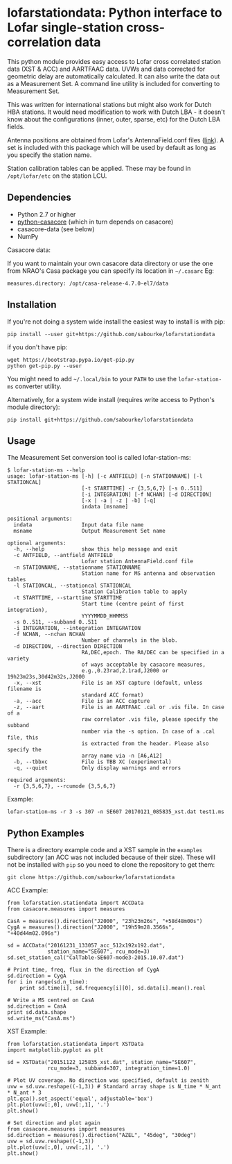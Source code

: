 lofarstationdata: Python interface to Lofar single-station cross-correlation data
=================================================================================

This python module provides easy access to Lofar cross correlated station
data (XST & ACC) and AARTFAAC data. UVWs and data corrected for geometric
delay are automatically calculated. It can also write the data out as a
Measurement Set. A command line utility is included for converting to
Measurement Set.

This was written for international stations but might also work for Dutch
HBA stations. It would need modification to work with Dutch LBA -
it doesn't know about the configurations (inner, outer, sparse, etc) for
the Dutch LBA fields.

Antenna positions are obtained from Lofar's AntennaField.conf files
([link](https://svn.astron.nl/LOFAR/trunk/MAC/Deployment/data/StaticMetaData/AntennaFields/)).
A set is included with this package which will be used by default as
long as you specify the station name.

Station calibration tables can be applied. These may be found in ```/opt/lofar/etc```
on the station LCU.

Dependencies
------------

* Python 2.7 or higher
* [python-casacore](https://github.com/casacore/python-casacore) (which in turn depends on casacore)
* casacore-data (see below)
* NumPy

Casacore data:

If you want to maintain your own casacore data directory or use the one
from NRAO's Casa package you can specify its location in ```~/.casarc```
Eg:

    measures.directory: /opt/casa-release-4.7.0-el7/data

Installation
------------

If you're not doing a system wide install the easiest way to install
is with pip:

    pip install --user git+https://github.com/sabourke/lofarstationdata

if you don't have pip:

    wget https://bootstrap.pypa.io/get-pip.py
    python get-pip.py --user

You might need to add ```~/.local/bin``` to your ```PATH``` to use the ```lofar-station-ms```
converter utility.

Alternatively, for a system wide install (requires write access to Python's module directory):

    pip install git+https://github.com/sabourke/lofarstationdata

Usage
-----

The Measurement Set conversion tool is called lofar-station-ms:

    $ lofar-station-ms --help
    usage: lofar-station-ms [-h] [-c ANTFIELD] [-n STATIONNAME] [-l STATIONCAL]
                            [-t STARTTIME] -r {3,5,6,7} [-s 0..511]
                            [-i INTEGRATION] [-f NCHAN] [-d DIRECTION]
                            [-x | -a | -z | -b] [-q]
                            indata [msname]
    
    positional arguments:
      indata                Input data file name
      msname                Output Measurement Set name
    
    optional arguments:
      -h, --help            show this help message and exit
      -c ANTFIELD, --antfield ANTFIELD
                            Lofar station AntennaField.conf file
      -n STATIONNAME, --stationname STATIONNAME
                            Station name for MS antenna and observation tables
      -l STATIONCAL, --stationcal STATIONCAL
                            Station Calibration table to apply
      -t STARTTIME, --starttime STARTTIME
                            Start time (centre point of first integration),
                            YYYYMMDD_HHMMSS
      -s 0..511, --subband 0..511
      -i INTEGRATION, --integration INTEGRATION
      -f NCHAN, --nchan NCHAN
                            Number of channels in the blob.
      -d DIRECTION, --direction DIRECTION
                            RA,DEC,epoch. The RA/DEC can be specified in a variety
                            of ways acceptable by casacore measures,
                            e.g.,0.23rad,2.1rad,J2000 or 19h23m23s,30d42m32s,J2000
      -x, --xst             File is an XST capture (default, unless filename is
                            standard ACC format)
      -a, --acc             File is an ACC capture
      -z, --aart            File is an AARTFAAC .cal or .vis file. In case of a
                            raw correlator .vis file, please specify the subband
                            number via the -s option. In case of a .cal file, this
                            is extracted from the header. Please also specify the
                            array name via -n [A6,A12]
      -b, --tbbxc           File is TBB XC (experimental)
      -q, --quiet           Only display warnings and errors
    
    required arguments:
      -r {3,5,6,7}, --rcumode {3,5,6,7}

Example:

    lofar-station-ms -r 3 -s 307 -n SE607 20170121_085835_xst.dat test1.ms

Python Examples
---------------

There is a directory example code and a XST sample in the ```examples```
subdirectory (an ACC was not included because of their size). These will
not be installed with ```pip``` so you need to clone the repository to
get them:

    git clone https://github.com/sabourke/lofarstationdata

ACC Example:

    from lofarstation.stationdata import ACCData
    from casacore.measures import measures
    
    CasA = measures().direction("J2000", "23h23m26s", "+58d48m00s")
    CygA = measures().direction("J2000", "19h59m28.3566s", "+40d44m02.096s")
    
    sd = ACCData("20161231_133057_acc_512x192x192.dat",
                 station_name="SE607", rcu_mode=3)
    sd.set_station_cal("CalTable-SE607-mode3-2015.10.07.dat")
    
    # Print time, freq, flux in the direction of CygA
    sd.direction = CygA
    for i in range(sd.n_time):
        print sd.time[i], sd.frequency[i][0], sd.data[i].mean().real
    
    # Write a MS centred on CasA
    sd.direction = CasA
    print sd.data.shape
    sd.write_ms("CasA.ms")
    
XST Example:

    from lofarstation.stationdata import XSTData
    import matplotlib.pyplot as plt
    
    sd = XSTData("20151122_125835_xst.dat", station_name="SE607",
                 rcu_mode=3, subband=307, integration_time=1.0)
    
    # Plot UV coverage. No direction was specified, default is zenith
    uvw = sd.uvw.reshape((-1,3)) # Standard array shape is N_time * N_ant * N_ant * 3
    plt.gca().set_aspect('equal', adjustable='box')
    plt.plot(uvw[:,0], uvw[:,1], '.')
    plt.show()
    
    # Set direction and plot again
    from casacore.measures import measures
    sd.direction = measures().direction("AZEL", "45deg", "30deg")
    uvw = sd.uvw.reshape((-1,3))
    plt.plot(uvw[:,0], uvw[:,1], '.')
    plt.show()
